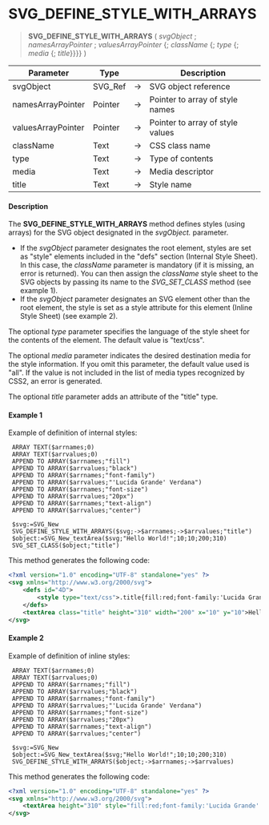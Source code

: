 # SVG_DEFINE_STYLE_WITH_ARRAYS

>**SVG_DEFINE_STYLE_WITH_ARRAYS** ( *svgObject* ; *namesArrayPointer* ; *valuesArrayPointer* {; *className* {; *type* {; *media* {; *title*}}}} )

| Parameter | Type |  | Description |
| --- | --- | --- | --- |
| svgObject | SVG_Ref | &#8594; | SVG object reference |
| namesArrayPointer | Pointer | &#8594; | Pointer to array of style names |
| valuesArrayPointer | Pointer | &#8594; | Pointer to array of style values |
| className | Text | &#8594; | CSS class name |
| type | Text | &#8594; | Type of contents |
| media | Text | &#8594; | Media descriptor |
| title | Text | &#8594; | Style name |



#### Description 

The **SVG\_DEFINE\_STYLE\_WITH\_ARRAYS** method defines styles (using arrays) for the SVG object designated in the *svgObject.* parameter. 

* If the *svgObject* parameter designates the root element, styles are set as "style" elements included in the "defs" section (Internal Style Sheet). In this case, the *className* parameter is mandatory (if it is missing, an error is returned). You can then assign the *className* style sheet to the SVG objects by passing its name to the *SVG\_SET\_CLASS* method (see example 1).
* If the *svgObject* parameter designates an SVG element other than the root element, the style is set as a style attribute for this element (Inline Style Sheet) (see example 2).

The optional *type* parameter specifies the language of the style sheet for the contents of the element. The default value is "text/css". 

The optional *media* parameter indicates the desired destination media for the style information. If you omit this parameter, the default value used is "all". If the value is not included in the list of media types recognized by CSS2, an error is generated.

The optional *title* parameter adds an attribute of the "title" type. 

#### Example 1 

Example of definition of internal styles:

```4d
 ARRAY TEXT($arrnames;0)
 ARRAY TEXT($arrvalues;0)
 APPEND TO ARRAY($arrnames;"fill")
 APPEND TO ARRAY($arrvalues;"black")
 APPEND TO ARRAY($arrnames;"font-family")
 APPEND TO ARRAY($arrvalues;"'Lucida Grande' Verdana")
 APPEND TO ARRAY($arrnames;"font-size")
 APPEND TO ARRAY($arrvalues;"20px")
 APPEND TO ARRAY($arrnames;"text-align")
 APPEND TO ARRAY($arrvalues;"center")
 
 $svg:=SVG_New
 SVG_DEFINE_STYLE_WITH_ARRAYS($svg;->$arrnames;->$arrvalues;"title")
 $object:=SVG_New_textArea($svg;"Hello World!";10;10;200;310)
 SVG_SET_CLASS($object;"title")
```

This method generates the following code:

```XML
<?xml version="1.0" encoding="UTF-8" standalone="yes" ?>
<svg xmlns="http://www.w3.org/2000/svg">
    <defs id="4D">
        <style type="text/css">.title{fill:red;font-family:'Lucida Grande' Verdana;font-size:20px;text-align:center;}</style>
    </defs>
    <textArea class="title" height="310" width="200" x="10" y="10">Hello World!</textArea>
</svg>
```

#### Example 2 

Example of definition of inline styles:

```4d
 ARRAY TEXT($arrnames;0)
 ARRAY TEXT($arrvalues;0)
 APPEND TO ARRAY($arrnames;"fill")
 APPEND TO ARRAY($arrvalues;"black")
 APPEND TO ARRAY($arrnames;"font-family")
 APPEND TO ARRAY($arrvalues;"'Lucida Grande' Verdana")
 APPEND TO ARRAY($arrnames;"font-size")
 APPEND TO ARRAY($arrvalues;"20px")
 APPEND TO ARRAY($arrnames;"text-align")
 APPEND TO ARRAY($arrvalues;"center")
 
 $svg:=SVG_New
 $object:=SVG_New_textArea($svg;"Hello World!";10;10;200;310)
 SVG_DEFINE_STYLE_WITH_ARRAYS($object;->$arrnames;->$arrvalues)
```

This method generates the following code:

```XML
<?xml version="1.0" encoding="UTF-8" standalone="yes" ?>
<svg xmlns="http://www.w3.org/2000/svg">
    <textArea height="310" style="fill:red;font-family:'Lucida Grande' Verdana;font-size:20px;text-align:center;" width="200" x="10" y="10">Hello World!</textArea>
</svg>
```
